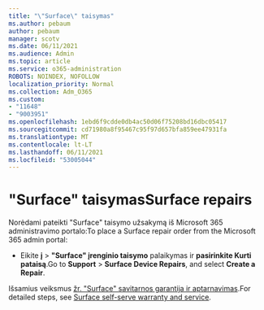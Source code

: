 ```yaml
---
title: "\"Surface\" taisymas"
ms.author: pebaum
author: pebaum
manager: scotv
ms.date: 06/11/2021
ms.audience: Admin
ms.topic: article
ms.service: o365-administration
ROBOTS: NOINDEX, NOFOLLOW
localization_priority: Normal
ms.collection: Adm_O365
ms.custom:
- "11648"
- "9003951"
ms.openlocfilehash: 1ebd6f9cdde0db4ac50d06f75208bd16dbc05417
ms.sourcegitcommit: cd71980a8f95467c95f97d657bfa859ee47931fa
ms.translationtype: MT
ms.contentlocale: lt-LT
ms.lasthandoff: 06/11/2021
ms.locfileid: "53005044"
---
```

# <a name="surface-repairs"></a><span data-ttu-id="cdcfd-102">"Surface" taisymas</span><span class="sxs-lookup"><span data-stu-id="cdcfd-102">Surface repairs</span></span>

<span data-ttu-id="cdcfd-103">Norėdami pateikti "Surface" taisymo užsakymą iš Microsoft 365 administravimo portalo:</span><span class="sxs-lookup"><span data-stu-id="cdcfd-103">To place a Surface repair order from the Microsoft 365 admin portal:</span></span>

- <span data-ttu-id="cdcfd-104">Eikite **į**  >  **"Surface" įrenginio taisymo** palaikymas ir **pasirinkite Kurti pataisą**.</span><span class="sxs-lookup"><span data-stu-id="cdcfd-104">Go to **Support** > **Surface Device Repairs**, and select **Create a Repair**.</span></span> 

<span data-ttu-id="cdcfd-105">Išsamius veiksmus [žr. "Surface" savitarnos garantija ir aptarnavimas](/surface/self-serve-warranty-service).</span><span class="sxs-lookup"><span data-stu-id="cdcfd-105">For detailed steps, see [Surface self-serve warranty and service](/surface/self-serve-warranty-service).</span></span>